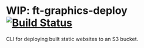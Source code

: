 # WIP: ft-graphics-deploy [![Build Status][circle-image]][circle-url]

CLI for deploying built static websites to an S3 bucket.

<!-- badge URLs -->
[circle-url]: https://circleci.com/gh/ft-interactive/ft-ig-deploy
[circle-image]: https://circleci.com/gh/ft-interactive/ft-ig-deploy/tree/master.svg?style=shield
